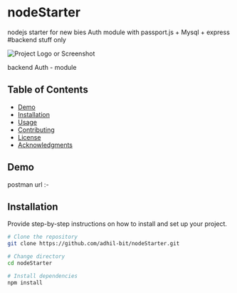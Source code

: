 # nodeStarter

nodejs starter for new bies
Auth module with passport.js + Mysql + express
#backend stuff only

![Project Logo or Screenshot](images/logo.png)


backend Auth - module 
## Table of Contents

- [Demo](#demo)
- [Installation](#installation)
- [Usage](#usage)
- [Contributing](#contributing)
- [License](#license)
- [Acknowledgments](#acknowledgments)

## Demo

postman url :- 

## Installation

Provide step-by-step instructions on how to install and set up your project.

```bash
# Clone the repository
git clone https://github.com/adhil-bit/nodeStarter.git

# Change directory
cd nodeStarter

# Install dependencies
npm install
